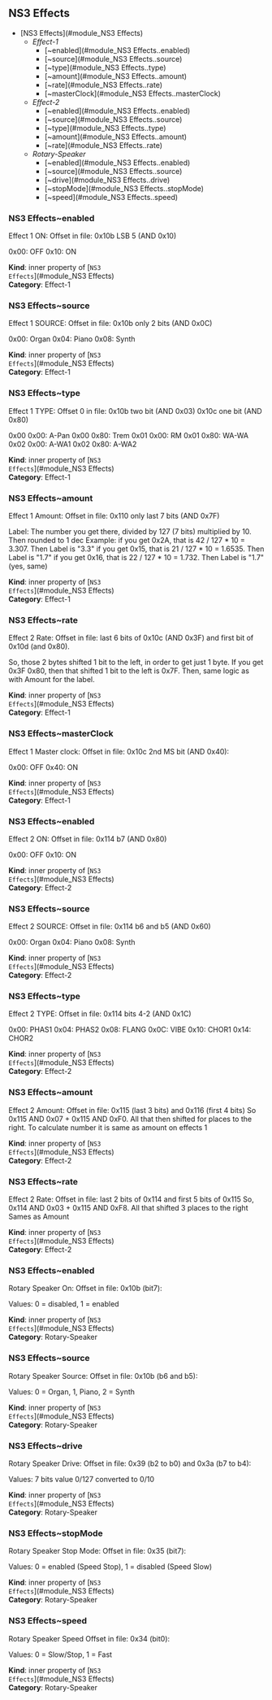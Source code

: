 <a name="module_NS3 Effects"></a>

## NS3 Effects

* [NS3 Effects](#module_NS3 Effects)
    * _Effect-1_
        * [~enabled](#module_NS3 Effects..enabled)
        * [~source](#module_NS3 Effects..source)
        * [~type](#module_NS3 Effects..type)
        * [~amount](#module_NS3 Effects..amount)
        * [~rate](#module_NS3 Effects..rate)
        * [~masterClock](#module_NS3 Effects..masterClock)
    * _Effect-2_
        * [~enabled](#module_NS3 Effects..enabled)
        * [~source](#module_NS3 Effects..source)
        * [~type](#module_NS3 Effects..type)
        * [~amount](#module_NS3 Effects..amount)
        * [~rate](#module_NS3 Effects..rate)
    * _Rotary-Speaker_
        * [~enabled](#module_NS3 Effects..enabled)
        * [~source](#module_NS3 Effects..source)
        * [~drive](#module_NS3 Effects..drive)
        * [~stopMode](#module_NS3 Effects..stopMode)
        * [~speed](#module_NS3 Effects..speed)

<a name="module_NS3 Effects..enabled"></a>

### NS3 Effects~enabled
Effect 1 ON:Offset in file: 0x10b LSB 5 (AND 0x10) 0x00: OFF 0x10: ON

**Kind**: inner property of [<code>NS3 Effects</code>](#module_NS3 Effects)  
**Category**: Effect-1  
<a name="module_NS3 Effects..source"></a>

### NS3 Effects~source
Effect 1 SOURCE:Offset in file: 0x10b only 2 bits (AND 0x0C) 0x00: Organ 0x04: Piano 0x08: Synth

**Kind**: inner property of [<code>NS3 Effects</code>](#module_NS3 Effects)  
**Category**: Effect-1  
<a name="module_NS3 Effects..type"></a>

### NS3 Effects~type
Effect 1 TYPE: Offset 0 in file: 0x10b two bit (AND 0x03) 0x10c one bit (AND 0x80) 0x00 0x00: A-Pan 0x00 0x80: Trem 0x01 0x00: RM 0x01 0x80: WA-WA 0x02 0x00: A-WA1 0x02 0x80: A-WA2

**Kind**: inner property of [<code>NS3 Effects</code>](#module_NS3 Effects)  
**Category**: Effect-1  
<a name="module_NS3 Effects..amount"></a>

### NS3 Effects~amount
Effect 1 Amount:Offset in file: 0x110 only last 7 bits (AND 0x7F)Label: The number you get there, divided by 127 (7 bits) multiplied by 10.Then rounded to 1 dec Example: if you get 0x2A, that is 42 / 127 * 10 = 3.307. Then Label is "3.3" if you get 0x15, that is 21 / 127 * 10 = 1.6535. Then Label is "1.7" if you get 0x16, that is 22 / 127 * 10 = 1.732. Then Label is "1.7" (yes, same)

**Kind**: inner property of [<code>NS3 Effects</code>](#module_NS3 Effects)  
**Category**: Effect-1  
<a name="module_NS3 Effects..rate"></a>

### NS3 Effects~rate
Effect 2 Rate:Offset in file: last 6 bits of 0x10c (AND 0x3F) and first bit of 0x10d (and 0x80).So, those 2 bytes shifted 1 bit to the left, in order to get just 1 byte.If you get 0x3F 0x80, then that shifted 1 bit to the left is 0x7F.Then, same logic as with Amount for the label.

**Kind**: inner property of [<code>NS3 Effects</code>](#module_NS3 Effects)  
**Category**: Effect-1  
<a name="module_NS3 Effects..masterClock"></a>

### NS3 Effects~masterClock
Effect 1 Master clock: Offset in file: 0x10c 2nd MS bit (AND 0x40): 0x00: OFF 0x40: ON

**Kind**: inner property of [<code>NS3 Effects</code>](#module_NS3 Effects)  
**Category**: Effect-1  
<a name="module_NS3 Effects..enabled"></a>

### NS3 Effects~enabled
Effect 2 ON:Offset in file: 0x114 b7 (AND 0x80) 0x00: OFF 0x10: ON

**Kind**: inner property of [<code>NS3 Effects</code>](#module_NS3 Effects)  
**Category**: Effect-2  
<a name="module_NS3 Effects..source"></a>

### NS3 Effects~source
Effect 2 SOURCE:Offset in file: 0x114 b6 and b5 (AND 0x60) 0x00: Organ 0x04: Piano 0x08: Synth

**Kind**: inner property of [<code>NS3 Effects</code>](#module_NS3 Effects)  
**Category**: Effect-2  
<a name="module_NS3 Effects..type"></a>

### NS3 Effects~type
Effect 2 TYPE: Offset in file: 0x114 bits 4-2 (AND 0x1C)0x00: PHAS10x04: PHAS20x08: FLANG0x0C: VIBE0x10: CHOR10x14: CHOR2

**Kind**: inner property of [<code>NS3 Effects</code>](#module_NS3 Effects)  
**Category**: Effect-2  
<a name="module_NS3 Effects..amount"></a>

### NS3 Effects~amount
Effect 2 Amount:Offset in file: 0x115 (last 3 bits) and 0x116 (first 4 bits) So 0x115 AND0x07 + 0x115 AND 0xF0. All that then shifted for places to the right.To calculate number it is same as amount on effects 1

**Kind**: inner property of [<code>NS3 Effects</code>](#module_NS3 Effects)  
**Category**: Effect-2  
<a name="module_NS3 Effects..rate"></a>

### NS3 Effects~rate
Effect 2 Rate:Offset in file: last 2 bits of 0x114 and first 5 bits of 0x115So, 0x114 AND 0x03 + 0x115 AND 0xF8. All that shifted 3 places to the rightSames as Amount

**Kind**: inner property of [<code>NS3 Effects</code>](#module_NS3 Effects)  
**Category**: Effect-2  
<a name="module_NS3 Effects..enabled"></a>

### NS3 Effects~enabled
Rotary Speaker On:Offset in file: 0x10b (bit7):Values:0 = disabled, 1 = enabled

**Kind**: inner property of [<code>NS3 Effects</code>](#module_NS3 Effects)  
**Category**: Rotary-Speaker  
<a name="module_NS3 Effects..source"></a>

### NS3 Effects~source
Rotary Speaker Source:Offset in file: 0x10b (b6 and b5):Values:0 = Organ, 1, Piano, 2 = Synth

**Kind**: inner property of [<code>NS3 Effects</code>](#module_NS3 Effects)  
**Category**: Rotary-Speaker  
<a name="module_NS3 Effects..drive"></a>

### NS3 Effects~drive
Rotary Speaker Drive:Offset in file: 0x39 (b2 to b0) and 0x3a (b7 to b4):Values:7 bits value 0/127 converted to 0/10

**Kind**: inner property of [<code>NS3 Effects</code>](#module_NS3 Effects)  
**Category**: Rotary-Speaker  
<a name="module_NS3 Effects..stopMode"></a>

### NS3 Effects~stopMode
Rotary Speaker Stop Mode:Offset in file: 0x35 (bit7):Values:0 = enabled (Speed Stop), 1 = disabled (Speed Slow)

**Kind**: inner property of [<code>NS3 Effects</code>](#module_NS3 Effects)  
**Category**: Rotary-Speaker  
<a name="module_NS3 Effects..speed"></a>

### NS3 Effects~speed
Rotary Speaker SpeedOffset in file: 0x34 (bit0):Values:0 = Slow/Stop, 1 = Fast

**Kind**: inner property of [<code>NS3 Effects</code>](#module_NS3 Effects)  
**Category**: Rotary-Speaker  
